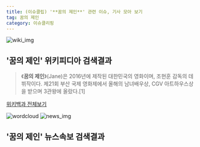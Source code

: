 ```yaml
---
title: (이슈클립) '**꿈의 제인**' 관련 이슈, 기사 모아 보기
tag: 꿈의 제인
category: 이슈클리핑
---
```

![wiki_img](https://user-images.githubusercontent.com/42597476/44503234-41136a80-a6d0-11e8-9071-6fc6418eafe4.png)
## **'**꿈의 제인**'** 위키피디아 검색결과
>《**꿈의 제인**》(Jane)은 2016년에 제작된 대한민국의 영화이며, 조현훈 감독의 데뷔작이다. 제21회 부산 국제 영화제에서 올해의 남녀배우상, CGV 아트하우스상을 받으며 3관왕에 올랐다.[1]

<a href="https://ko.wikipedia.org/wiki/꿈의 제인" target="_blank">위키백과 전체보기</a>

![wordcloud](https://s3.ap-northeast-2.amazonaws.com/lyrics101-wordcloud/2018-09-18-1537198262.png)
![news_img](https://user-images.githubusercontent.com/42597476/44507050-1206f400-a6e4-11e8-8d98-7ffbfebb353f.png)
## **'**꿈의 제인**'** 뉴스속보 검색결과

